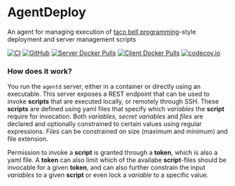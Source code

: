 # AgentDeploy

An agent for managing execution of [taco bell programming](http://widgetsandshit.com/teddziuba/2010/10/taco-bell-programming.html)-style deployment and server management scripts

[![CI](https://github.com/rosenbjerg/AgentDeploy/actions/workflows/ci.yml/badge.svg)](https://github.com/rosenbjerg/AgentDeploy/actions/workflows/ci.yml)
[![GitHub](https://img.shields.io/github/license/rosenbjerg/AgentDeploy)](https://github.com/rosenbjerg/AgentDeploy/blob/main/LICENSE)
[![Server Docker Pulls](https://img.shields.io/docker/pulls/mrosenbjerg/agentd-server?label=server%20docker%20pulls)](https://hub.docker.com/r/mrosenbjerg/agentd-server)
[![Client Docker Pulls](https://img.shields.io/docker/pulls/mrosenbjerg/agentd-client?label=client%20docker%20pulls)](https://hub.docker.com/r/mrosenbjerg/agentd-client)
[![codecov.io](https://codecov.io/github/rosenbjerg/AgentDeploy/coverage.svg?branch=main)](https://app.codecov.io/gh/rosenbjerg/AgentDeploy)



### How does it work?
You run the `agentd` server, either in a container or directly using an executable. This server exposes a REST endpoint that can be used to invoke **scripts** that are executed locally, or remotely through SSH.
These **scripts** are defined using yaml files that specify which *variables* the **script** require for invocation. Both *variables*, *secret variables* and *files* are declared and optionally constrained to certain values using regular expressions. *Files* can be constrained on size (maximum and minimum) and file extension.

Permission to invoke a **script** is granted through a **token**, which is also a yaml file. A **token** can also limit which of the availabe **script**-files should be invocable for a given **token**, and can also further constrain the input *variables* to a given **script** or even lock a *variable* to a specific value.
